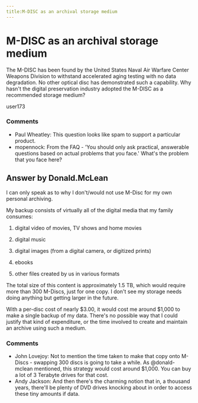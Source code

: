 ```yaml
---
title:M-DISC as an archival storage medium
---
```

M-DISC as an archival storage medium
=====================
The M-DISC has been found by the United States Naval Air Warfare Center
Weapons Division to withstand accelerated aging testing with no data
degradation. No other optical disc has demonstrated such a capability.
Why hasn't the digital preservation industry adopted the M-DISC as a
recommended storage medium?

user173

### Comments ###
* Paul Wheatley: This question looks like spam to support a particular product.
* mopennock: From the FAQ - 'You should only ask practical, answerable questions
based on actual problems that you face.' What's the problem that you
face here?


Answer by Donald.McLean
----------------
I can only speak as to why I don't/would not use M-Disc for my own
personal archiving.

My backup consists of virtually all of the digital media that my family
consumes:

1.  digital video of movies, TV shows and home movies

2.  digital music

3.  digital images (from a digital camera, or digitized prints)

4.  ebooks

5.  other files created by us in various formats

The total size of this content is approximately 1.5 TB, which would
require more than 300 M-Discs, just for one copy. I don't see my storage
needs doing anything but getting larger in the future.

With a per-disc cost of nearly \$3.00, it would cost me around \$1,000
to make a single backup of my data. There's no possible way that I could
justify that kind of expenditure, or the time involved to create and
maintain an archive using such a medium.

### Comments ###
* John Lovejoy: Not to mention the time taken to make that copy onto M-Discs - swapping
300 discs is going to take a while. As @donald-mclean mentioned, this
strategy would cost around \$1,000. You can buy a lot of 3 Terabyte
drives for that cost.
* Andy Jackson: And then there's the charming notion that in, a thousand years, there'll
be plenty of DVD drives knocking about in order to access these tiny
amounts if data.


